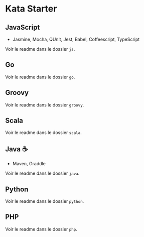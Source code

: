 # Kata Starter

## JavaScript

- Jasmine, Mocha, QUnit, Jest, Babel, Coffeescript, TypeScript

Voir le readme dans le dossier `js`.

## Go

Voir le readme dans le dossier `go`.

## Groovy

Voir le readme dans le dossier `groovy`.

## Scala

Voir le readme dans le dossier `scala`.

## Java ☕

- Maven, Graddle

Voir le readme dans le dossier `java`.

## Python

Voir le readme dans le dossier `python`.

## PHP

Voir le readme dans le dossier `php`.

